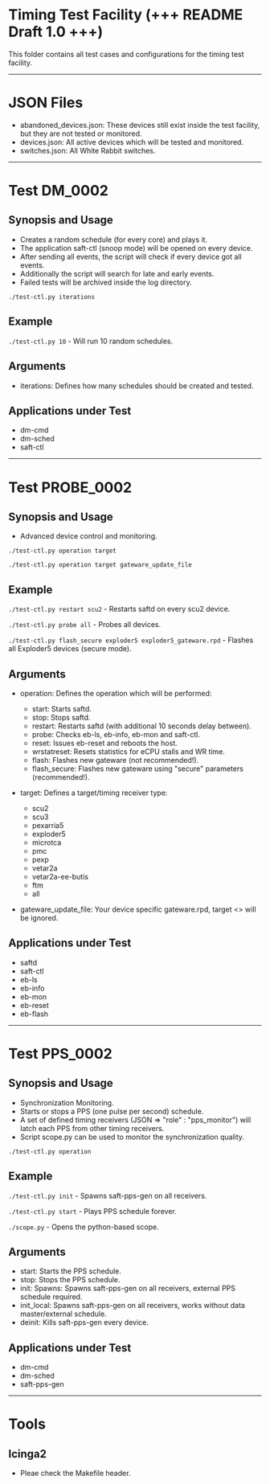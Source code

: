 # Timing Test Facility (+++ README Draft 1.0 +++)

This folder contains all test cases and configurations for the timing test facility.

---------------------------------------------------------------------------------------------------

# JSON Files

* abandoned_devices.json: These devices still exist inside the test facility, but they are not tested or monitored.
* devices.json: All active devices which will be tested and monitored.
* switches.json: All White Rabbit switches.

---------------------------------------------------------------------------------------------------

# Test DM_0002

## Synopsis and Usage

* Creates a random schedule (for every core) and plays it.
* The application saft-ctl (snoop mode) will be opened on every device.
* After sending all events, the script will check if every device got all events.
* Additionally the script will search for late and early events.
* Failed tests will be archived inside the log directory.

`./test-ctl.py iterations`

## Example

`./test-ctl.py 10` - Will run 10 random schedules.

## Arguments

* iterations: Defines how many schedules should be created and tested.

## Applications under Test

* dm-cmd
* dm-sched
* saft-ctl

---------------------------------------------------------------------------------------------------

# Test PROBE_0002

## Synopsis and Usage

* Advanced device control and monitoring.

`./test-ctl.py operation target`

`./test-ctl.py operation target gateware_update_file`

## Example

`./test-ctl.py restart scu2` - Restarts saftd on every scu2 device.

`./test-ctl.py probe all` - Probes all devices.

`./test-ctl.py flash_secure exploder5 exploder5_gateware.rpd` - Flashes all Exploder5 devices (secure mode).

## Arguments

* operation: Defines the operation which will be performed:
  * start: Starts saftd.
  * stop: Stops saftd.
  * restart: Restarts saftd (with additional 10 seconds delay between).
  * probe: Checks eb-ls, eb-info, eb-mon and saft-ctl.
  * reset: Issues eb-reset and reboots the host.
  * wrstatreset: Resets statistics for eCPU stalls and WR time.
  * flash: Flashes new gateware (not recommended!).
  * flash_secure: Flashes new gateware using "secure" parameters (recommended!).

* target: Defines a target/timing receiver type:
  * scu2
  * scu3
  * pexarria5
  * exploder5
  * microtca
  * pmc
  * pexp
  * vetar2a
  * vetar2a-ee-butis
  * ftm
  * all

* gateware_update_file: Your device specific gateware.rpd, target <<all>> will be ignored.

## Applications under Test

* saftd
* saft-ctl
* eb-ls
* eb-info
* eb-mon
* eb-reset
* eb-flash

---------------------------------------------------------------------------------------------------

# Test PPS_0002

## Synopsis and Usage

* Synchronization Monitoring.
* Starts or stops a PPS (one pulse per second) schedule.
* A set of defined timing receivers (JSON => "role" : "pps_monitor") will latch each PPS from other timing receivers.
* Script scope.py can be used to monitor the synchronization quality.

`./test-ctl.py operation`

## Example

`./test-ctl.py init` - Spawns saft-pps-gen on all receivers.

`./test-ctl.py start` - Plays PPS schedule forever.

`./scope.py` - Opens the python-based scope.

## Arguments

* start: Starts the PPS schedule.
* stop: Stops the PPS schedule.
* init: Spawns: Spawns saft-pps-gen on all receivers, external PPS schedule required.
* init_local: Spawns saft-pps-gen on all receivers, works without data master/external schedule.
* deinit: Kills saft-pps-gen every device.

## Applications under Test

* dm-cmd
* dm-sched
* saft-pps-gen

---------------------------------------------------------------------------------------------------

# Tools

## Icinga2

* Pleae check the Makefile header.
